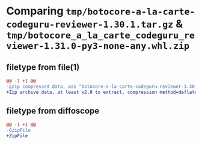 # Comparing `tmp/botocore-a-la-carte-codeguru-reviewer-1.30.1.tar.gz` & `tmp/botocore_a_la_carte_codeguru_reviewer-1.31.0-py3-none-any.whl.zip`

## filetype from file(1)

```diff
@@ -1 +1 @@
-gzip compressed data, was "botocore-a-la-carte-codeguru-reviewer-1.30.1.tar", last modified: Thu Jul  6 01:44:51 2023, max compression
+Zip archive data, at least v2.0 to extract, compression method=deflate
```

## filetype from diffoscope

```diff
@@ -1 +1 @@
-GzipFile
+ZipFile
```

